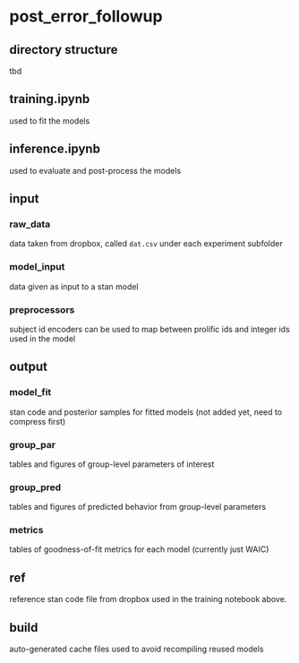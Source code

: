 # post_error_followup

## directory structure

tbd

## training.ipynb
used to fit the models
## inference.ipynb
used to evaluate and post-process the models
## input
### raw_data 
data taken from dropbox, called `dat.csv` under each experiment subfolder
### model_input 
data given as input to a stan model
### preprocessors
subject id encoders can be used to map between prolific ids and integer ids used in the model
## output
### model_fit 
stan code and posterior samples for fitted models (not added yet, need to compress first) 
### group_par
tables and figures of group-level parameters of interest
### group_pred
tables and figures of predicted behavior from group-level parameters
### metrics
tables of goodness-of-fit metrics for each model (currently just WAIC)
## ref
reference stan code file from dropbox used in the training notebook above. 
## build
auto-generated cache files used to avoid recompiling reused models
